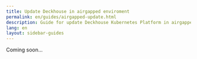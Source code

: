 ```yaml
---
title: Update Deckhouse in airgapped enviroment
permalink: en/guides/airgapped-update.html
description: Guide for update Deckhouse Kubernetes Platform in airgapped enviroment.
lang: en
layout: sidebar-guides
---
```


Coming soon...
